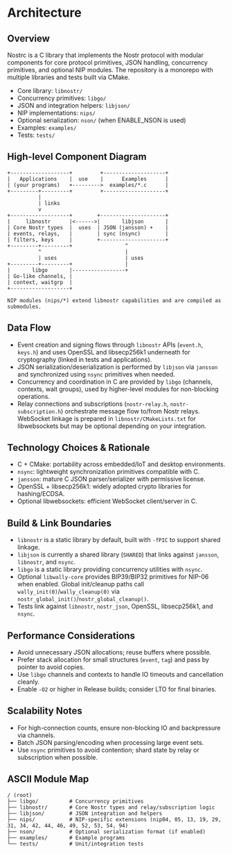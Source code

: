 # Architecture

## Overview

Nostrc is a C library that implements the Nostr protocol with modular components for core protocol primitives, JSON handling, concurrency primitives, and optional NIP modules. The repository is a monorepo with multiple libraries and tests built via CMake.

- Core library: `libnostr/`
- Concurrency primitives: `libgo/`
- JSON and integration helpers: `libjson/`
- NIP implementations: `nips/`
- Optional serialization: `nson/` (when ENABLE_NSON is used)
- Examples: `examples/`
- Tests: `tests/`

## High-level Component Diagram

```
+-------------------+         +--------------------+
|   Applications    |  use    |      Examples      |
| (your programs)   +--------->  examples/*.c      |
+---------+---------+         +--------------------+
          |
          | links
          v
+-------------------+        +---------------------+
|     libnostr      |<------>|       libjson       |
| Core Nostr types  |  uses  | JSON (jansson) +    |
| events, relays,   |        | sync (nsync)        |
| filters, keys     |        +---------------------+
+---------+---------+                 ^
          ^                           |
          | uses                      | uses
+---------+---------+                 |
|       libgo       |-----------------+
| Go-like channels, |
| context, waitgrp  |
+-------------------+

NIP modules (nips/*) extend libnostr capabilities and are compiled as submodules.
```

## Data Flow

- Event creation and signing flows through `libnostr` APIs (`event.h`, `keys.h`) and uses OpenSSL and libsecp256k1 underneath for cryptography (linked in tests and applications).
- JSON serialization/deserialization is performed by `libjson` via `jansson` and synchronized using `nsync` primitives when needed.
- Concurrency and coordination in C are provided by `libgo` (channels, contexts, wait groups), used by higher-level modules for non-blocking operations.
- Relay connections and subscriptions (`nostr-relay.h`, `nostr-subscription.h`) orchestrate message flow to/from Nostr relays. WebSocket linkage is prepared in `libnostr/CMakeLists.txt` for libwebsockets but may be optional depending on your integration.

## Technology Choices & Rationale

- C + CMake: portability across embedded/IoT and desktop environments.
- `nsync`: lightweight synchronization primitives compatible with C.
- `jansson`: mature C JSON parser/serializer with permissive license.
- OpenSSL + libsecp256k1: widely adopted crypto libraries for hashing/ECDSA.
- Optional libwebsockets: efficient WebSocket client/server in C.

## Build & Link Boundaries

- `libnostr` is a static library by default, built with `-fPIC` to support shared linkage.
- `libjson` is currently a shared library (`SHARED`) that links against `jansson`, `libnostr`, and `nsync`.
- `libgo` is a static library providing concurrency utilities with `nsync`.
- Optional `libwally-core` provides BIP39/BIP32 primitives for NIP-06 when enabled. Global init/cleanup paths call `wally_init(0)`/`wally_cleanup(0)` via `nostr_global_init()`/`nostr_global_cleanup()`.
- Tests link against `libnostr`, `nostr_json`, OpenSSL, libsecp256k1, and `nsync`.

## Performance Considerations

- Avoid unnecessary JSON allocations; reuse buffers where possible.
- Prefer stack allocation for small structures (`event`, `tag`) and pass by pointer to avoid copies.
- Use `libgo` channels and contexts to handle IO timeouts and cancellation cleanly.
- Enable `-O2` or higher in Release builds; consider LTO for final binaries.

## Scalability Notes

- For high-connection counts, ensure non-blocking IO and backpressure via channels.
- Batch JSON parsing/encoding when processing large event sets.
- Use `nsync` primitives to avoid contention; shard state by relay or subscription when possible.

## ASCII Module Map

```
/ (root)
├── libgo/          # Concurrency primitives
├── libnostr/       # Core Nostr types and relay/subscription logic
├── libjson/        # JSON integration and helpers
├── nips/           # NIP-specific extensions (nip04, 05, 13, 19, 29, 31, 34, 42, 44, 46, 49, 52, 53, 54, 94)
├── nson/           # Optional serialization format (if enabled)
├── examples/       # Example programs
└── tests/          # Unit/integration tests
```
